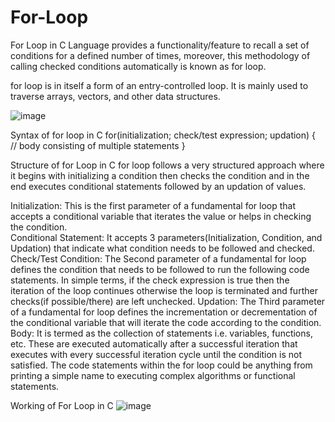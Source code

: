 # For-Loop

For Loop in C Language provides a functionality/feature to recall a set of conditions for a defined number of times, moreover, this methodology of calling checked conditions automatically is known as for loop.

for loop is in itself a form of an entry-controlled loop. It is mainly used to traverse arrays, vectors, and other data structures.

![image](https://user-images.githubusercontent.com/125429608/234454661-f93e9bbf-b217-4ee3-9d48-abaed262e020.png)

Syntax of for loop in C
for(initialization; check/test expression; updation)
{    
     // body consisting of multiple statements
}

Structure of for Loop in C
for loop follows a very structured approach where it begins with initializing a condition then checks the condition and in the end executes conditional statements followed by an updation of values.

Initialization: This is the first parameter of a fundamental for loop that accepts a conditional variable that iterates the value or helps in checking the condition.                                                                                                                                                                                                                                             
Conditional Statement: It accepts 3 parameters(Initialization, Condition, and Updation) that indicate what condition needs to be followed and checked.
Check/Test Condition: The Second parameter of a fundamental for loop defines the condition that needs to be followed to run the following code statements. In simple terms, if the check expression is true then the iteration of the loop continues otherwise the loop is terminated and further checks(if possible/there) are left unchecked.
Updation: The Third parameter of a fundamental for loop defines the incrementation or decrementation of the conditional variable that will iterate the code according to the condition.                                                                                                                                                                                                                                             
Body: It is termed as the collection of statements i.e. variables, functions, etc. These are executed automatically after a successful iteration that executes with every successful iteration cycle until the condition is not satisfied. The code statements within the for loop could be anything from printing a simple name to executing complex algorithms or functional statements.

Working of For Loop in C
![image](https://user-images.githubusercontent.com/125429608/234454797-04c2c73f-232f-4e63-b467-3f98f342642e.png)
